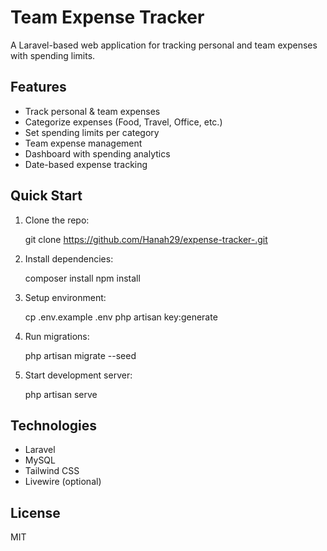 # Team Expense Tracker

A Laravel-based web application for tracking personal and team expenses with spending limits.

## Features

-  Track personal & team expenses  
-  Categorize expenses (Food, Travel, Office, etc.)  
- Set spending limits per category  
-  Team expense management  
-  Dashboard with spending analytics  
-  Date-based expense tracking  

## Quick Start

1. Clone the repo:
   
   git clone https://github.com/Hanah29/expense-tracker-.git

2. Install dependencies:
  
   composer install
   npm install
  
3. Setup environment:
  
   cp .env.example .env
   php artisan key:generate
  
4. Run migrations:
 
   php artisan migrate --seed
   
5. Start development server:
   
   php artisan serve


## Technologies

- Laravel 
- MySQL
- Tailwind CSS
- Livewire (optional)

## License

MIT


